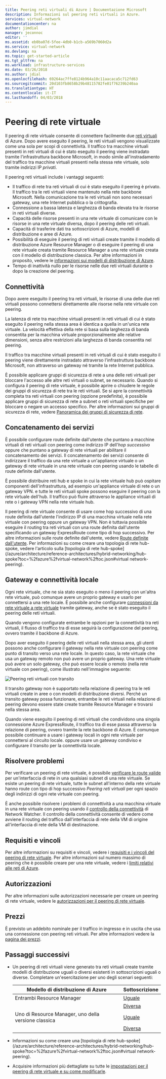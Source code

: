 ```yaml
---
title: Peering reti virtuali di Azure | Documentazione Microsoft
description: Informazioni sul peering reti virtuali in Azure.
services: virtual-network
documentationcenter: na
author: jimdial
manager: jeconnoc
editor: ''
ms.assetid: eb0ba07d-5fee-4db0-b1cb-a569b7060d2a
ms.service: virtual-network
ms.devlang: na
ms.topic: get-started-article
ms.tgt_pltfrm: na
ms.workload: infrastructure-services
ms.date: 03/26/2018
ms.author: jdial
ms.openlocfilehash: 69264ac7ffe8124b964a10c11aacaca5c712fd63
ms.sourcegitcommit: 20d103fb8658b29b48115782fe01f76239b240aa
ms.translationtype: HT
ms.contentlocale: it-IT
ms.lasthandoff: 04/03/2018
---
```

# <a name="virtual-network-peering"></a>Peering di rete virtuale

Il peering di rete virtuale consente di connettere facilmente due [reti virtuali](virtual-networks-overview.md) di Azure. Dopo avere eseguito il peering, le reti virtuali vengono visualizzate come una sola per scopi di connettività. Il traffico tra macchine virtuali presenti in reti virtuali di cui è stato eseguito il peering viene instradato tramite l'infrastruttura backbone Microsoft, in modo simile all'instradamento del traffico tra macchine virtuali presenti nella stessa rete virtuale, solo tramite indirizzi IP *privati*. 

Il peering reti virtuali include i vantaggi seguenti:

* Il traffico di rete tra reti virtuali di cui è stato eseguito il peering è privato. Il traffico tra le reti virtuali viene mantenuto nella rete backbone Microsoft. Nella comunicazione tra le reti virtuali non sono necessari gateway, una rete Internet pubblica o la crittografia.
* Connessione a bassa latenza e larghezza di banda elevata tra le risorse in reti virtuali diverse.
* Capacità delle risorse presenti in una rete virtuale di comunicare con le risorse in una rete virtuale diversa, dopo il peering delle reti virtuali.
* Capacità di trasferire dati tra sottoscrizioni di Azure, modelli di distribuzione e aree di Azure.
* Possibilità di eseguire il peering di reti virtuali create tramite il modello di distribuzione Azure Resource Manager o di eseguire il peering di una rete virtuale creata tramite Resource Manager a una rete virtuale creata con il modello di distribuzione classica. Per altre informazioni in proposito, vedere le [informazioni sui modelli di distribuzione di Azure](../azure-resource-manager/resource-manager-deployment-model.md?toc=%2fazure%2fvirtual-network%2ftoc.json).
* Tempo di inattività nullo per le risorse nelle due reti virtuali durante o dopo la creazione del peering.

## <a name="connectivity"></a>Connettività

Dopo avere eseguito il peering tra reti virtuali, le risorse di una delle due reti virtuali possono connettersi direttamente alle risorse nella rete virtuale con peering.

La latenza di rete tra macchine virtuali presenti in reti virtuali di cui è stato eseguito il peering nella stessa area è identica a quella in un'unica rete virtuale. La velocità effettiva della rete si basa sulla larghezza di banda consentita per la macchina virtuale proporzionalmente alle relative dimensioni, senza altre restrizioni alla larghezza di banda consentita nel peering.

Il traffico tra macchine virtuali presenti in reti virtuali di cui è stato eseguito il peering viene direttamente instradato attraverso l'infrastruttura backbone Microsoft, non attraverso un gateway né tramite la rete Internet pubblica.

È possibile applicare gruppi di sicurezza di rete a una delle reti virtuali per bloccare l'accesso alle altre reti virtuali o subnet, se necessario.
Quando si configura il peering di rete virtuale, è possibile aprire o chiudere le regole dei gruppi di sicurezza di rete tra le reti virtuali. Se si apre la connettività completa tra reti virtuali con peering (opzione predefinita), è possibile applicare gruppi di sicurezza di rete a subnet o reti virtuali specifiche per bloccare o negare un accesso specifico. Per altre informazioni sui gruppi di sicurezza di rete, vedere [Panoramica dei gruppi di sicurezza di rete](virtual-networks-nsg.md).

## <a name="service-chaining"></a>Concatenamento dei servizi

È possibile configurare route definite dall'utente che puntano a macchine virtuali di reti virtuali con peering come indirizzo IP dell'*hop successivo* oppure che puntano a gateway di rete virtuali per abilitare il concatenamento dei servizi. Il concatenamento dei servizi consente di indirizzare il traffico da una rete virtuale a un'appliance virtuale o un gateway di rete virtuale in una rete virtuale con peering usando le tabelle di route definite dall'utente.

È possibile distribuire reti hub e spoke in cui la rete virtuale hub può ospitare componenti dell'infrastruttura, ad esempio un'appliance virtuale di rete o un gateway VPN. e tutte le reti virtuali spoke possono eseguire il peering con la rete virtuale dell'hub. Il traffico può fluire attraverso le appliance virtuali di rete o i gateway VPN nella rete virtuale hub. 

Il peering di rete virtuale consente di usare come hop successivo di una route definita dall'utente l'indirizzo IP di una macchina virtuale nella rete virtuale con peering oppure un gateway VPN. Non è tuttavia possibile eseguire il routing tra reti virtuali con una route definita dall'utente specificando un gateway ExpressRoute come tipo di hop successivo. Per altre informazioni sulle route definite dall'utente, vedere [Route definite dall'utente](virtual-networks-udr-overview.md#user-defined). Per informazioni su come creare una topologia di rete hub-spoke, vedere l'articolo sulla [topologia di rete hub-spoke](/azure/architecture/reference-architectures/hybrid-networking/hub-spoke?toc=%2fazure%2fvirtual-network%2ftoc.json#virtual network-peering).

## <a name="gateways-and-on-premises-connectivity"></a>Gateway e connettività locale

Ogni rete virtuale, che ne sia stato eseguito o meno il peering con un'altra rete virtuale, può comunque avere un proprio gateway e usarlo per connettersi a una rete locale. È possibile anche configurare [connessioni da rete virtuale a rete virtuale](../vpn-gateway/vpn-gateway-vnet-vnet-rm-ps.md?toc=%2fazure%2fvirtual-network%2ftoc.json) tramite gateway, anche se è stato eseguito il peering delle reti virtuali.

Quando vengono configurate entrambe le opzioni per la connettività tra reti virtuali, il flusso di traffico tra di esse seguirà la configurazione del peering, ovvero tramite il backbone di Azure.

Dopo aver eseguito il peering delle reti virtuali nella stessa area, gli utenti possono anche configurare il gateway nella rete virtuale con peering come punto di transito verso una rete locale. In questo caso, la rete virtuale che usa un gateway remoto non può avere un proprio gateway. Una rete virtuale può avere un solo gateway, che può essere locale o remoto (nella rete virtuale con peering), come illustrato nell'immagine seguente:

![Peering reti virtuali con transito](./media/virtual-networks-peering-overview/figure04.png)

Il transito gateway non è supportato nella relazione di peering tra le reti virtuali create in aree o con modelli di distribuzione diversi. Perché un transito gateway possa funzionare, entrambe le reti virtuali nella relazione di peering devono essere state create tramite Resource Manager e trovarsi nella stessa area.

Quando viene eseguito il peering di reti virtuali che condividono una singola connessione Azure ExpressRoute, il traffico tra di esse passa attraverso la relazione di peering, ovvero tramite la rete backbone di Azure. È comunque possibile continuare a usare i gateway locali in ogni rete virtuale per connettersi al circuito locale. oppure usare un gateway condiviso e configurare il transito per la connettività locale.

## <a name="troubleshoot"></a>Risolvere problemi

Per verificare un peering di rete virtuale, è possibile [verificare le route valide](virtual-network-routes-troubleshoot-portal.md) per un'interfaccia di rete in una qualsiasi subnet di una rete virtuale. Se esiste un peering di rete virtuale, tutte le subnet all'interno della rete virtuale hanno route con tipo di hop successivo *Peering reti virtuali* per ogni spazio degli indirizzi di ogni rete virtuale con peering.

È anche possibile risolvere i problemi di connettività a una macchina virtuale in una rete virtuale con peering usando il [controllo della connettività](../network-watcher/network-watcher-connectivity-portal.md?toc=%2fazure%2fvirtual-network%2ftoc.json) di Network Watcher. Il controllo della connettività consente di vedere come avviene il routing del traffico dall'interfaccia di rete della VM di origine all'interfaccia di rete della VM di destinazione.

## <a name="requirements-and-constraints"></a>Requisiti e vincoli

Per altre informazioni su requisiti e vincoli, vedere i [requisiti e i vincoli del peering di rete virtuale](virtual-network-manage-peering.md#requirements-and-constraints). Per altre informazioni sul numero massimo di peering che è possibile creare per una rete virtuale, vedere i [limiti relativi alle reti di Azure](../azure-subscription-service-limits.md?toc=%2fazure%2fvirtual-network%2ftoc.json#azure-resource-manager-virtual-networking-limits). 

## <a name="permissions"></a>Autorizzazioni

Per altre informazioni sulle autorizzazioni necessarie per creare un peering di rete virtuale, vedere le [autorizzazioni per il peering di rete virtuale](virtual-network-manage-peering.md#permissions).

## <a name="pricing"></a>Prezzi

È previsto un addebito nominale per il traffico in ingresso e in uscita che usa una connessione con peering reti virtuali. Per altre informazioni vedere la [pagina dei prezzi](https://azure.microsoft.com/pricing/details/virtual-network).

## <a name="next-steps"></a>Passaggi successivi

* Un peering di reti virtuali viene generato tra reti virtuali create tramite modelli di distribuzione uguali o diversi esistenti in sottoscrizioni uguali o diverse. Completare un'esercitazione per uno degli scenari seguenti:

    |Modello di distribuzione di Azure             | Sottoscrizione  |
    |---------                          |---------|
    |Entrambi Resource Manager              |[Uguale](tutorial-connect-virtual-networks-portal.md)|
    |                                   |[Diversa](create-peering-different-subscriptions.md)|
    |Uno di Resource Manager, uno della versione classica  |[Uguale](create-peering-different-deployment-models.md)|
    |                                   |[Diversa](create-peering-different-deployment-models-subscriptions.md)|

* Informazioni su come creare una [topologia di rete hub-spoke](/azure/architecture/reference-architectures/hybrid-networking/hub-spoke?toc=%2fazure%2fvirtual-network%2ftoc.json#virtual network-peering).
* Acquisire informazioni più dettagliate su tutte le [impostazioni per il peering di rete virtuale e su come modificarle](virtual-network-manage-peering.md).
